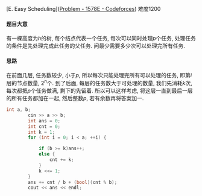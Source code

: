 [E. Easy Scheduling]([Problem - 1578E - Codeforces](https://codeforces.com/problemset/problem/1578/E)) 难度1200

#### 题目大意

有一棵高度为$h$的树, 每个结点代表一个任务, 每次可以同时处理$p$个任务, 处理任务的条件是先处理完成此任务的父任务. 问最少需要多少次可以处理完所有任务.

#### 思路

在前面几层, 任务数较少, 小于$p$, 所以每次只能处理完所有可以处理的任务, 即第$i$层的节点数量, $2^n$个. 到了后面, 每层的任务数大于可处理的数量, 我们先消耗$k$次, 每次都把$p$个任务做满, 剩下的先留着. 所以可以这样考虑, 将这层一直到最后一层的所有任务都加在一起, 然后整数$p$, 若有余数再将答案加一. 

```c++
int a, b;
		cin >> a >> b;
		int ans = 0;
		int cnt = 0;
		int k = 1;
		for (int i = 0; i < a; ++i) {

			if (b >= k)ans++;
			else {
				cnt += k;
			}
			k <<= 1;
		}
		ans += cnt / b + (bool)(cnt % b);
		cout << ans << endl;
```



